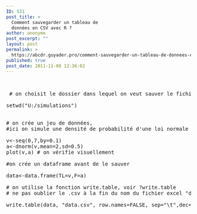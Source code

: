 ```yaml
---
ID: 531
post_title: >
  Comment sauvegarder un tableau de
  données en CSV avec R ?
author: anonyme
post_excerpt: ""
layout: post
permalink: >
  https://abcdr.guyader.pro/comment-sauvegarder-un-tableau-de-donnees-en-csv-avec-r/
published: true
post_date: 2011-11-08 12:36:02
---
```

 <pre lang='rsplus'><br /><br /> # on choisit le dossier dans lequel on veut sauver le fichier<br /><br />setwd("U:/simulations")<br /><br /><br /># on crée un jeu de données, <br />#ici on simule une densité de probabilité d'une loi normale de moyenne 2 et d'écart type 0.5<br /><br />v&lt;-seq(0,7,by=0.1)<br />a&lt;-dnorm(v,mean=2,sd=0.5)<br />plot(v,a) # on vérifie visuellement<br /><br />#on crée un dataframe avant de le sauver<br /><br />data&lt;-data.frame(TL=v,F=a)<br /><br /># on utilise la fonction write.table, voir ?write.table<br /># ne pas oublier le .csv à la fin du nom du fichier excel "data.csv"<br /><br />write.table(data, "data.csv", row.names=FALSE, sep="\t",dec=",", na=" ")<br /><br /> <br /></pre>